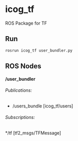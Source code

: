 # icog_tf
ROS Package for TF

Run
---
```sh
rosrun icog_tf user_bundler.py
```

ROS Nodes
---------
#### /user_bundler

###### Publications: 
 * /users_bundle [icog_tf/users]
 
###### Subscriptions: 
 */tf [tf2_msgs/TFMessage]
